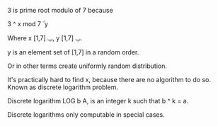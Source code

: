3 is prime root modulo of 7 because

3 ^ x mod 7 &#2261; y

Where x &#2208; [1,7], y &#2208; [1,7].

y is an element set of [1,7] in a random order.

Or in other terms create uniformly random distribution.

It's practically hard to find x, because there are no algorithm to do so. Known
as discrete logarithm problem.

Discrete logarithm LOG b A, is an integer k such that b ^ k = a.

Discrete logarithms only computable in special cases.
